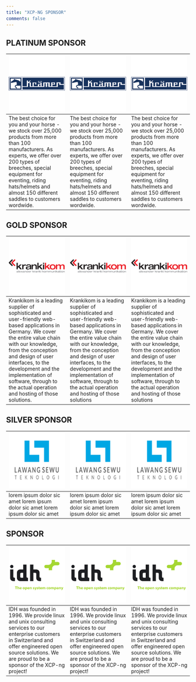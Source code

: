 ```yaml
---
title: "XCP-NG SPONSOR"
comments: false
---
```

## PLATINUM SPONSOR

|[![](./assets/images/logos/kraemer-logo.png)](https://www.krankikom.de/?lang=en)|[![](./assets/images/logos/kraemer-logo.png)](https://www.krankikom.de/?lang=en)|[![](./assets/images/logos/kraemer-logo.png)](https://www.krankikom.de/?lang=en)|
|---------------------------------------|---------------------------------------|---------------------------------------|
|The best choice for you and your horse - we stock over 25,000 products from more than 100 manufacturers. As experts, we offer over 200 types of breeches, special equipment for eventing, riding hats/helmets and almost 150 different saddles to customers wordwide.|The best choice for you and your horse - we stock over 25,000 products from more than 100 manufacturers. As experts, we offer over 200 types of breeches, special equipment for eventing, riding hats/helmets and almost 150 different saddles to customers wordwide.|The best choice for you and your horse - we stock over 25,000 products from more than 100 manufacturers. As experts, we offer over 200 types of breeches, special equipment for eventing, riding hats/helmets and almost 150 different saddles to customers wordwide.|

## GOLD SPONSOR

|[![](./assets/images/logos/kk-logo.png)](https://www.krankikom.de/?lang=en)|[![](./assets/images/logos/kk-logo.png)](https://www.krankikom.de/?lang=en)|[![](./assets/images/logos/kk-logo.png)](https://www.krankikom.de/?lang=en)|
|---------------------------------------|---------------------------------------|---------------------------------------|
|Krankikom is a leading supplier of sophisticated and user-friendly web-based applications in Germany. We cover the entire value chain with our knowledge, from the conception and design of user interfaces, to the development and the implementation of software, through to the actual operation and hosting of those solutions.|Krankikom is a leading supplier of sophisticated and user-friendly web-based applications in Germany. We cover the entire value chain with our knowledge, from the conception and design of user interfaces, to the development and the implementation of software, through to the actual operation and hosting of those solutions|Krankikom is a leading supplier of sophisticated and user-friendly web-based applications in Germany. We cover the entire value chain with our knowledge, from the conception and design of user interfaces, to the development and the implementation of software, through to the actual operation and hosting of those solutions|

## SILVER SPONSOR

|[![](./assets/images/logos/lawang-logo.png)](https://www.krankikom.de/?lang=en)|[![](./assets/images/logos/lawang-logo.png)](https://www.krankikom.de/?lang=en)|[![](./assets/images/logos/lawang-logo.png)](https://www.krankikom.de/?lang=en)|
|---------------------------------------|---------------------------------------|---------------------------------------|
|lorem ipsum dolor sic amet lorem ipsum dolor sic amet lorem ipsum dolor sic amet|lorem ipsum dolor sic amet lorem ipsum dolor sic amet lorem ipsum dolor sic amet|lorem ipsum dolor sic amet lorem ipsum dolor sic amet lorem ipsum dolor sic amet|

## SPONSOR

|[![](./assets/images/logos/idh-logo.png)](https://www.idh.ch)|[![](./assets/images/logos/idh-logo.png)](https://www.idh.ch)|[![](./assets/images/logos/idh-logo.png)](https://www.idh.ch)|
|---------------------------------------|---------------------------------------|---------------------------------------|
|IDH was founded in 1996. We provide linux and unix consulting services to our enterprise customers in Switzerland and offer engineered open source solutions. We are proud to be a sponsor of the XCP-ng project!|IDH was founded in 1996. We provide linux and unix consulting services to our enterprise customers in Switzerland and offer engineered open source solutions. We are proud to be a sponsor of the XCP-ng project!|IDH was founded in 1996. We provide linux and unix consulting services to our enterprise customers in Switzerland and offer engineered open source solutions. We are proud to be a sponsor of the XCP-ng project!|
